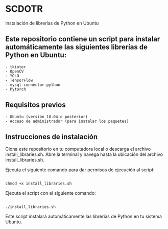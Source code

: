 # SCDOTR

Instalación de librerías de Python en Ubuntu

## Este repositorio contiene un script para instalar automáticamente las siguientes librerías de Python en Ubuntu:

    - tkinter
    - OpenCV
    - YOLO
    - TensorFlow
    - mysql-connector-python
    - Pytorch

## Requisitos previos

    - Ubuntu (versión 18.04 o posterior)
    - Acceso de administrador (para instalar los paquetes)

## Instrucciones de instalación

Clona este repositorio en tu computadora local o descarga el archivo install_libraries.sh. Abre la terminal y navega hasta la ubicación del archivo install_libraries.sh.

Ejecuta el siguiente comando para dar permisos de ejecución al script:

```shell

chmod +x install_libraries.sh
```

Ejecuta el script con el siguiente comando:

```shell

./install_libraries.sh
```

Este script instalará automáticamente las librerías de Python en tu sistema Ubuntu.

